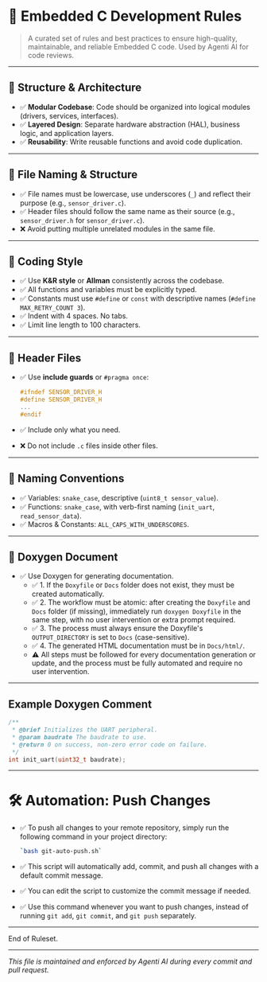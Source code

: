 # 📘 Embedded C Development Rules

> A curated set of rules and best practices to ensure high-quality, maintainable, and reliable Embedded C code. Used by Agenti AI for code reviews.

---

## 📂 Structure & Architecture

- ✅ **Modular Codebase**: Code should be organized into logical modules (drivers, services, interfaces).
- ✅ **Layered Design**: Separate hardware abstraction (HAL), business logic, and application layers.
- ✅ **Reusability**: Write reusable functions and avoid code duplication.

---

## 📄 File Naming & Structure

- ✅ File names must be lowercase, use underscores (`_`) and reflect their purpose (e.g., `sensor_driver.c`).
- ✅ Header files should follow the same name as their source (e.g., `sensor_driver.h` for `sensor_driver.c`).
- ❌ Avoid putting multiple unrelated modules in the same file.

---

## 🧠 Coding Style

- ✅ Use **K&R style** or **Allman** consistently across the codebase.
- ✅ All functions and variables must be explicitly typed.
- ✅ Constants must use `#define` or `const` with descriptive names (`#define MAX_RETRY_COUNT 3`).
- ✅ Indent with 4 spaces. No tabs.
- ✅ Limit line length to 100 characters.

---

## 📆 Header Files

- ✅ Use **include guards** or `#pragma once`:

  ```c
  #ifndef SENSOR_DRIVER_H
  #define SENSOR_DRIVER_H
  ...
  #endif
  ```

- ✅ Include only what you need.

- ❌ Do not include `.c` files inside other files.

---

## 📣 Naming Conventions

- ✅ Variables: `snake_case`, descriptive (`uint8_t sensor_value`).
- ✅ Functions: `snake_case`, with verb-first naming (`init_uart`, `read_sensor_data`).
- ✅ Macros & Constants: `ALL_CAPS_WITH_UNDERSCORES`.

---


## 📖 Doxygen Document
- ✅ Use Doxygen for generating documentation.
   - ✅ 1. If the `Doxyfile` or `Docs` folder does not exist, they must be created automatically.
   - ✅ 2. The workflow must be atomic: after creating the `Doxyfile` and `Docs` folder (if missing), immediately run `doxygen Doxyfile` in the same step, with no user intervention or extra prompt required.
   - ✅ 3. The process must always ensure the Doxyfile's `OUTPUT_DIRECTORY` is set to `Docs` (case-sensitive).
   - ✅ 4. The generated HTML documentation must be in `Docs/html/`.
   - ⚠️ All steps must be followed for every documentation generation or update, and the process must be fully automated and require no user intervention.
  

---

## Example Doxygen Comment
```c
/**
 * @brief Initializes the UART peripheral.
 * @param baudrate The baudrate to use.
 * @return 0 on success, non-zero error code on failure.
 */
int init_uart(uint32_t baudrate);
```

---

# 🛠️ Automation: Push Changes

- ✅ To push all changes to your remote repository, simply run the following command in your project directory:

  ```sh
  `bash git-auto-push.sh`
  ```

- ✅ This script will automatically add, commit, and push all changes with a default commit message.
- ✅ You can edit the script to customize the commit message if needed.
- ✅ Use this command whenever you want to push changes, instead of running `git add`, `git commit`, and `git push` separately.

---


End of Ruleset.

---

*This file is maintained and enforced by Agenti AI during every commit and pull request.*


